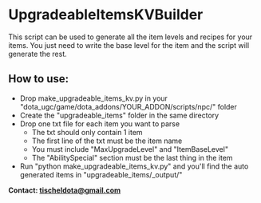 UpgradeableItemsKVBuilder
=========================

This script can be used to generate all the item levels and recipes for your items.
You just need to write the base level for the item and the script will generate the rest.

How to use:
--------------
- Drop make_upgradeable_items_kv.py in your "dota_ugc/game/dota_addons/YOUR_ADDON/scripts/npc/" folder
- Create the "upgradeable_items" folder in the same directory
- Drop one txt file for each item you want to parse
	- The txt should only contain 1 item
	- The first line of the txt must be the item name
	- You must include "MaxUpgradeLevel" and "ItemBaseLevel"
	- The "AbilitySpecial" section must be the last thing in the item
- Run "python make_upgradeable_items_kv.py" and you'll find the auto generated items in "upgradeable_items/_output/"

**Contact: tischeldota@gmail.com**
